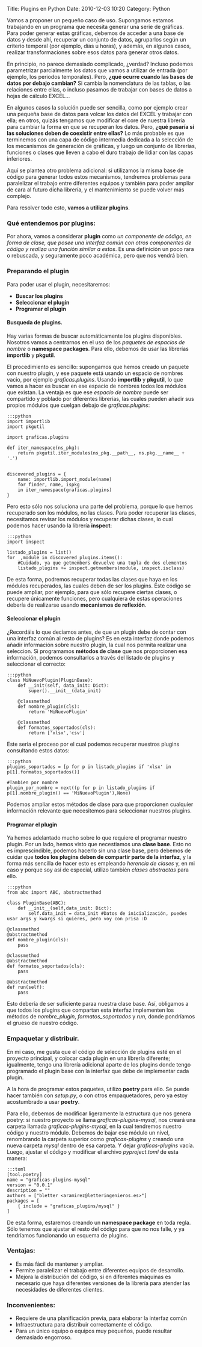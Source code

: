 Title: Plugins en Python
Date: 2010-12-03 10:20
Category: Python

Vamos a proponer un pequeño caso de uso. Supongamos estamos trabajando en un programa que necesita generar una serie de gráficas. Para poder generar estas gráficas, debemos de acceder a una base de datos y desde ahí, recuperar un conjunto de datos, agruparlos según un criterio temporal (por ejemplo, días u horas),
y además, en algunos casos, realizar transformaciones sobre esos datos para generar otros datos.

En principio, no parece demasiado complicado, ¿verdad? Incluso podemos parametrizar parcialmente los datos que vamos a utilizar de entrada (por ejemplo, los periodos temporales). Pero, **¿qué ocurre cuando las bases de datos por debajo cambian?** Si cambia la nomenclatura de las tablas, o las relaciones entre ellas, o incluso pasamos de trabajar con bases de datos a hojas de cálculo EXCEL...

En algunos casos la solución puede ser sencilla, como por ejemplo crear una pequeña base de datos para volcar los datos del EXCEL y trabajar con ella; en otros, quizás tengamos que modificar el core de nuestra librería para cambiar la forma en que se recuperan los datos. Pero, **¿qué pasaría si las soluciones deben de coexistir entre ellas?** Lo más probable es que terminemos con una capa de código intermedia dedicada a la selección de los mecanismos de generación de gráficas, y luego un conjunto de librerías, funciones o clases que lleven a cabo el duro trabajo de lidiar con las capas inferiores.

Aquí se plantea otro problema adicional: si utilizamos la misma base de código para generar todos estos mecanismos, tendremos problemas para paralelizar el trabajo entre diferentes equipos y también para poder ampliar de cara al futuro dicha librería, y el mantenimiento se puede volver más complejo.

Para resolver todo esto, **vamos a utilizar plugins**.

### Qué entendemos por plugins:

Por ahora, vamos a considerar **plugin** como *un componente de código, en forma de clase, que posee una interfaz común con otros componentes de código y realiza una función similar a estos*. Es una definición un poco rara o rebuscada, y seguramente poco académica, pero que nos vendrá bien.

### Preparando el plugin

Para poder usar el plugin, necesitaremos:

- **Buscar los plugins**
- **Seleccionar el plugin**
- **Programar el plugin**

#### Busqueda de plugins.

Hay varias formas de buscar automáticamente los plugins disponibles. Nosotros vamos a centrarnos en el uso de los *paquetes de espacios de nombre* o **namespace packages**. Para ello, debemos de usar las librerías **importlib** y **pkgutil**.

El procedimiento es sencillo: supongamos que hemos creado un paquete con nuestro plugin, y ese paquete está usando un espacio de nombres vacio, por ejemplo *graficas.plugins*. Usando **importlib** y **pkgutil**, lo que vamos a hacer es buscar en ese espacio de nombres todos los módulos que existan. La ventaja es que ese *espacio de nombre* puede ser compartido y poblado por diferentes librerías, las cuales pueden añadir sus propios módulos que cuelgan debajo de *graficas.plugins*:

    :::python
    import importlib
    import pkgutil

    import graficas.plugins

    def iter_namespace(ns_pkg):
        return pkgutil.iter_modules(ns_pkg.__path__, ns.pkg.__name__ + '.')

    
    discovered_plugins = {
        name: importlib.import_module(name)
        for finder, name, ispkg
        in iter_namespace(graficas.plugins)
    }

Pero esto sólo nos soluciona una parte del problema, porque lo que hemos recuperado son los módulos, no las clases. Para poder recuperar las clases, necesitamos revisar los módulos y recuperar dichas clases, lo cual podemos hacer usando la librería **inspect**:

    :::python
    import inspect

    listado_plugins = list()
    for _,module in discovered_plugins.items():
        #Cuidado, ya que getmembers devuelve una tupla de dos elementos
        listado_plugins += inspect.getmembers(module, inspect.isclass)

De esta forma, podremos recuperar todas las clases que haya en los módulos recuperados, las cuales deben de ser los plugins. Este código se puede ampliar, por ejemplo, para que sólo recupere ciertas clases, o recupere únicamente funciones, pero cualquiera de estas operaciones debería de realizarse usando **mecanismos de reflexión**.

#### Seleccionar el plugin

¿Recordáis lo que decíamos antes, de que un plugin debe de contar con una interfaz común al resto de plugins? Es en esta interfaz donde podemos añadir información sobre nuestro plugin, la cual nos permita realizar una seleccion. Si programamos **métodos de clase** que nos proporcionen esa información, podemos consultarlos a través del listado de plugins y seleccionar el correcto:

    :::python
    class MiNuevoPlugin(PluginBase):
        def __init(self, data_init: Dict):
            super().__init__(data_init)
        
        @classmethod
        def nombre_plugin(cls):
            return 'MiNuevoPlugin'
        
        @classmethod
        def formatos_soportados(cls):
            return ['xlsx','csv']

Este seria el proceso por el cual podemos recuperar nuestros plugins consultando estos datos:

    :::python
    plugins_soportados = [p for p in listado_plugins if 'xlsx' in p[1].formatos_soportados()]

    #Tambien por nombre
    plugin_por_nombre = next((p for p in listado_plugins if p[1].nombre_plugin() == 'MiNuevoPlugin'),None)

Podemos ampliar estos métodos de clase para que proporcionen cualquier información relevante que necesitemos para seleccionar nuestros plugins.

#### Programar el plugin

Ya hemos adelantado mucho sobre lo que requiere el programar nuestro plugin. Por un lado, hemos visto que necestiamos una **clase base**. Esto no es imprescindible, podemos hacerlo sin una clase base, pero debemos de cuidar que **todos los plugins deben de compartir parte de la interfaz**, y la forma más sencilla de hacer esto es empleando *herencia de clases* y, en mi caso y porque soy así de especial, utilizo también *clases abstractas* para ello.

    :::python
    from abc import ABC, abstractmethod

    class PluginBase(ABC):
        def __init__(self,data_init: Dict):
            self.data_init = data_init #Datos de inicialización, puedes usar args y kwargs si quieres, pero voy con prisa :D
    
    @classmethod
    @abstractmethod
    def nombre_plugin(cls):
        pass
    
    @classmethod
    @abstractmethod
    def formatos_soportados(cls):
        pass
    
    @abstractmethod
    def run(self):
        pass

Esto debería de ser suficiente paraa nuestra clase base. Así, obligamos a que todos los plugins que compartan esta interfaz implementen los métodos de *nombre_plugin*, *formatos_soportados* y *run*, donde pondríamos el grueso de nuestro código.

### Empaquetar y distribuir.

En mi caso, me gusta que el código de selección de plugins esté en el proyecto principal, y colocar cada plugin en una librería diferente; igualmente, tengo una librería adicional aparte de los plugins donde tengo programado el plugin base con la interfaz que debe de implementar cada plugin.

A la hora de programar estos paquetes, utilizo **poetry** para ello. Se puede hacer también con *setup.py*, o con otros empaquetadores, pero ya estoy acostumbrado a usar **poetry**.

Para ello, debemos de modificar ligeramente la estructura que nos genera poetry: si nuestro proyecto se llama *graficas-plugins-mysql*, nos creará una carpeta llamada *graficas-plugins-mysql*, en la cual tendremos nuestro código y nuestro módulo. Debemos de bajar ese módulo un nivel, renombrando la carpeta superior como *graficas-plugins* y creando una nueva carpeta *mysql* dentro de esa carpeta. Y dejar *graficas-plugins* vacía. Luego, ajustar el código y modificar el archivo *pyproject.toml* de esta manera: 

    :::toml
    [tool.poetry]
    name = "graficas-plugins-mysql"
    version = "0.0.1"
    description = ""
    authors = ["bletter <aramirez@letteringenieros.es>"]
    packages = [
        { include = "graficas_plugins/mysql" }
    ]

De esta forma, estaremos creando un **namespace package** en toda regla. Sólo tenemos que ajustar el resto del código para que no nos falle, y ya tendríamos funcionando un esquema de plugins.

### Ventajas:

- Es más fácil de mantener y ampliar.
- Permite paralelizar el trabajo entre diferentes equipos de desarrollo.
- Mejora la distribución del código, si en diferentes máquinas es necesario que haya diferentes versiones de la librería para atender las necesidades de diferentes clientes.

### Inconvenientes:

- Requiere de una planificación previa, para elaborar la interfaz común
- Infraestructura para distribuir correctamente el código.
- Para un único equipo o equipos muy pequeños, puede resultar demasiado engorroso.